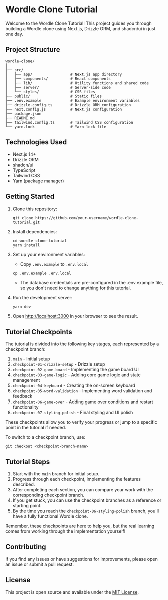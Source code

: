 # Wordle Clone Tutorial

Welcome to the Wordle Clone Tutorial! This project guides you through building a Wordle clone using Next.js, Drizzle ORM, and shadcn/ui in just one day.

## Project Structure

```
wordle-clone/
│
├── src/
│   ├── app/                 # Next.js app directory
│   ├── components/          # React components
│   ├── lib/                 # Utility functions and shared code
│   ├── server/              # Server-side code
│   └── styles/              # CSS files
├── public/                  # Static files
├── .env.example             # Example environment variables
├── drizzle.config.ts        # Drizzle ORM configuration
├── next.config.js           # Next.js configuration
├── package.json
├── README.md
├── tailwind.config.ts       # Tailwind CSS configuration
└── yarn.lock                # Yarn lock file
```

## Technologies Used

- Next.js 14+
- Drizzle ORM
- shadcn/ui
- TypeScript
- Tailwind CSS
- Yarn (package manager)

## Getting Started

1. Clone this repository:

   ```
   git clone https://github.com/your-username/wordle-clone-tutorial.git
   ```

2. Install dependencies:

   ```
   cd wordle-clone-tutorial
   yarn install
   ```

3. Set up your environment variables:

   - Copy `.env.example` to `.env.local`

   ```
   cp .env.example .env.local
   ```

   - The database credentials are pre-configured in the .env.example file, so you don't need to change anything for this tutorial.

4. Run the development server:

   ```
   yarn dev
   ```

5. Open [http://localhost:3000](http://localhost:3000) in your browser to see the result.

## Tutorial Checkpoints

The tutorial is divided into the following key stages, each represented by a checkpoint branch:

1. `main` - Initial setup
2. `checkpoint-01-drizzle-setup` - Drizzle setup
3. `checkpoint-02-game-board` - Implementing the game board UI
4. `checkpoint-03-game-logic` - Adding core game logic and state management
5. `checkpoint-04-keyboard` - Creating the on-screen keyboard
6. `checkpoint-05-word-validation` - Implementing word validation and feedback
7. `checkpoint-06-game-over` - Adding game over conditions and restart functionality
8. `checkpoint-07-styling-polish` - Final styling and UI polish

These checkpoints allow you to verify your progress or jump to a specific point in the tutorial if needed.

To switch to a checkpoint branch, use:

```
git checkout <checkpoint-branch-name>
```

## Tutorial Steps

1. Start with the `main` branch for initial setup.
2. Progress through each checkpoint, implementing the features described.
3. After completing each section, you can compare your work with the corresponding checkpoint branch.
4. If you get stuck, you can use the checkpoint branches as a reference or starting point.
5. By the time you reach the `checkpoint-06-styling-polish` branch, you'll have a fully functional Wordle clone.

Remember, these checkpoints are here to help you, but the real learning comes from working through the implementation yourself!

## Contributing

If you find any issues or have suggestions for improvements, please open an issue or submit a pull request.

## License

This project is open source and available under the [MIT License](LICENSE).
